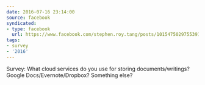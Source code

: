 ```yaml
---
date: 2016-07-16 23:14:00
source: facebook
syndicated:
- type: facebook
  url: https://www.facebook.com/stephen.roy.tang/posts/10154750297553912
tags:
- survey
- '2016'
---
```


Survey: What cloud services do you use for storing documents/writings? Google Docs/Evernote/Dropbox? Something else?